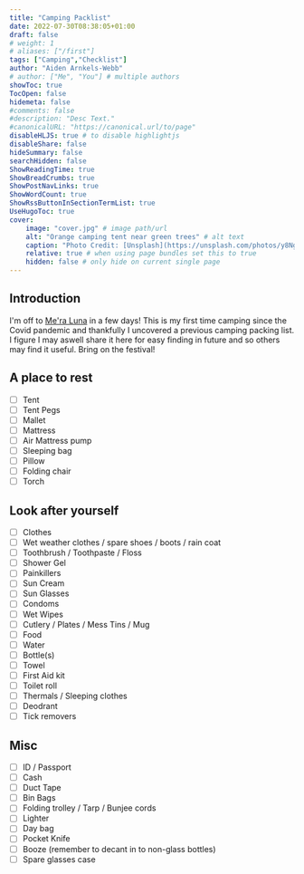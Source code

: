 ```yaml
---
title: "Camping Packlist"
date: 2022-07-30T08:38:05+01:00
draft: false
# weight: 1
# aliases: ["/first"]
tags: ["Camping","Checklist"]
author: "Aiden Arnkels-Webb"
# author: ["Me", "You"] # multiple authors
showToc: true
TocOpen: false
hidemeta: false
#comments: false
#description: "Desc Text."
#canonicalURL: "https://canonical.url/to/page"
disableHLJS: true # to disable highlightjs
disableShare: false
hideSummary: false
searchHidden: false
ShowReadingTime: true
ShowBreadCrumbs: true
ShowPostNavLinks: true
ShowWordCount: true
ShowRssButtonInSectionTermList: true
UseHugoToc: true
cover:
    image: "cover.jpg" # image path/url
    alt: "Orange camping tent near green trees" # alt text
    caption: "Photo Credit: [Unsplash](https://unsplash.com/photos/y8Ngwq34_Ak)" # display caption under cover
    relative: true # when using page bundles set this to true
    hidden: false # only hide on current single page
---
```


## Introduction

I'm off to [Me'ra Luna](https://meraluna.de/en/) in a few days!
This is my first time camping since the Covid pandemic and thankfully I uncovered a previous camping packing list. I figure I may aswell share it here for easy finding in future and so others may find it useful. Bring on the festival!

## A place to rest

- [ ] Tent
- [ ] Tent Pegs
- [ ] Mallet
- [ ] Mattress
- [ ] Air Mattress pump
- [ ] Sleeping bag
- [ ] Pillow
- [ ] Folding chair
- [ ] Torch

## Look after yourself

- [ ] Clothes
- [ ] Wet weather clothes / spare shoes / boots / rain coat
- [ ] Toothbrush / Toothpaste / Floss
- [ ] Shower Gel
- [ ] Painkillers
- [ ] Sun Cream
- [ ] Sun Glasses
- [ ] Condoms
- [ ] Wet Wipes
- [ ] Cutlery / Plates / Mess Tins / Mug
- [ ] Food
- [ ] Water
- [ ] Bottle(s)
- [ ] Towel
- [ ] First Aid kit
- [ ] Toilet roll
- [ ] Thermals / Sleeping clothes
- [ ] Deodrant
- [ ] Tick removers

## Misc

- [ ] ID / Passport
- [ ] Cash
- [ ] Duct Tape
- [ ] Bin Bags
- [ ] Folding trolley / Tarp / Bunjee cords
- [ ] Lighter
- [ ] Day bag
- [ ] Pocket Knife
- [ ] Booze (remember to decant in to non-glass bottles)
- [ ] Spare glasses case

